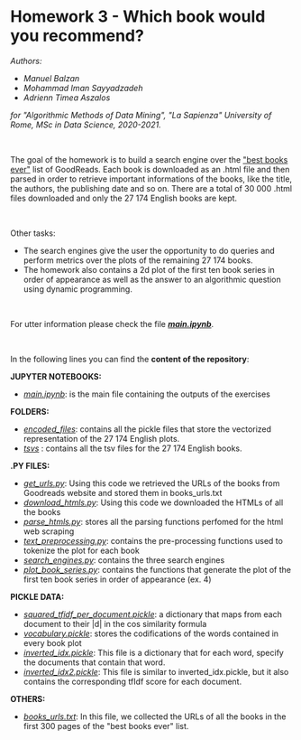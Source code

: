 # Homework 3 - Which book would you recommend?

_Authors:_
* _Manuel Balzan_
* _Mohammad Iman Sayyadzadeh_
* _Adrienn Timea Aszalos_

_for "Algorithmic Methods of Data Mining", "La Sapienza" University of Rome, MSc in Data Science, 2020-2021._


<br>

The goal of the homework is to build a search engine over the ["best books ever"](https://www.goodreads.com/list/show/1.Best_Books_Ever?page=1) list of GoodReads. Each book is downloaded as an .html file and then parsed in order to retrieve important informations of the books, like the title, the authors, the publishing date and so on. There are a total of 30 000 .html files downloaded and only the 27 174 English books are kept. 

<br>

Other tasks: 
* The search engines give the user the opportunity to do queries and perform metrics over the plots of the remaining 27 174 books.
* The homework also contains a 2d plot of the first ten book series in order of appearance as well as the answer to an algorithmic question using dynamic programming.

<br>

For utter information please check the file **[_main.ipynb_](../main/main.ipynb)**.

<br>

In the following lines you can find the **content of the repository**:

**JUPYTER NOTEBOOKS:**
* [_main.ipynb_](../main/main.ipynb): is the main file containing the outputs of the exercises


**FOLDERS:**
* [_encoded_files_](../main/encoded_files): contains all the pickle files that store the vectorized representation of the 27 174 English plots. 
* [_tsvs_](../main/tsvs) : contains all the tsv files for the 27 174 English books.

**.PY FILES:**
* [_get_urls.py_](../main/get_urls.py): Using this code we retrieved the URLs of the books from Goodreads website and stored them in books_urls.txt
* [_download_htmls.py_](../main/download_htmls.py): Using this code we downloaded the HTMLs of all the books
* [_parse_htmls.py_](../main/parse_htmls.py): stores all the parsing functions perfomed for the html web scraping
* [_text_preprocessing.py_](../main/text_preprocessing.py): contains the pre-processing functions used to tokenize the plot for each book
* [_search_engines.py_](../main/search_engines.py): contains the three search engines
* [_plot_book_series.py_](../main/plot_book_series.py): contains the functions that generate the plot of the first ten book series in order of appearance (ex. 4)

**PICKLE DATA:**
* [_squared_tfidf_per_document.pickle_](../main/squared_tfidf_per_document.pickle): a dictionary that maps from each document to their |d| in the cos similarity formula 
* [_vocabulary.pickle_](../main/vocabulary.pickle): stores the codifications of the words contained in every book plot
* [_inverted_idx.pickle_](../main/inverted_idx.pickle): This file is a dictionary that for each word, specify the documents that contain that word.
* [_inverted_idx2.pickle_](../main/inverted_idx2.pickle): This file is similar to inverted_idx.pickle, but it also contains the corresponding tfIdf score for each document.


**OTHERS:**
* [_books_urls.txt_](../main/books_urls.txt): In this file, we collected the URLs of all the books in the first 300 pages of the "best books ever" list.

